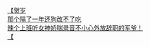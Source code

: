 [【贺岁](http://tieba.baidu.com/p/3532742286?see_lz=1&pn=)   
[那个隔了一年还狗改不了吃](http://tieba.baidu.com/p/3531221357?see_lz=1&pn=)   
[辣个上班听女神娇喘录音不小心外放辞职的军爷！](http://tieba.baidu.com/p/3531558604?see_lz=1&pn=)   
[【](http://tieba.baidu.com/p/3532293380?see_lz=1&pn=)   
